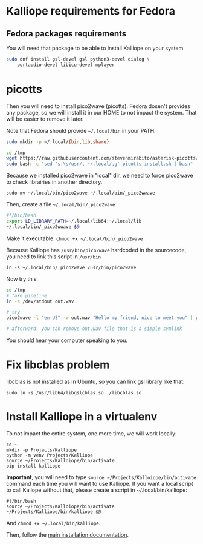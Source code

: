 # Kalliope requirements for Fedora

## Fedora packages requirements

You will need that package to be able to install Kalliope on your system

```bash
sudo dnf install gsl-devel gsl python3-devel dialog \
    portaudio-devel libicu-devel mplayer
```

# picotts

Then you will need to install pico2wave (picotts).
Fedora dosen't provides any package, so we will install it in our HOME to not impact the system. That will be easier to remove it later.

Note that Fedora should provide `~/.local/bin` in your PATH. 

```bash
sudo mkdir -p ~/.local/{bin,lib,share}

cd /tmp
wget https://raw.githubusercontent.com/stevenmirabito/asterisk-picotts/master/picotts-install.sh
sudo bash -c "sed 's,\s/usr/, ~/.local/,g' picotts-install.sh | bash"
```

Because we installed pico2wave in "local" dir, we need to force pico2wave to check librairies in another directory.

```
sudo mv ~/.local/bin/pico2wave ~/.local/bin/_pico2wwave
```

Then, create a file `~/.local/bin/_pico2wave`

```bash
#!/bin/bash
export LD_LIBRARY_PATH=~/.local/lib64:~/.local/lib
~/.local/bin/_pico2wwave $@
```

Make it executable: `chmod +x ~/.local/bin/_pico2wave`

Because Kalliope has `/usr/bin/pico2wave` hardcoded in the sourcecode, you need to link this script in `/usr/bin`

```
ln -s ~/.local/bin/_pico2wave /usr/bin/pico2wave
```

Now try this:

```bash
cd /tmp
# fake pipeline
ln -s /dev/stdout out.wav

# try
pico2wave -l "en-US" -w out.wav "Hello my friend, nice to meet you" | play -

# afterward, you can remove out.wav file that is a simple symlink

```

You should hear your computer speaking to you.

# Fix libcblas problem

libcblas is not installed as in Ubuntu, so you can link gsl library like that:

```
sudo ln -s /usr/lib64/libgslcblas.so ./libcblas.so
```

# Install Kalliope in a virtualenv

To not impact the entire system, one more time, we will work locally:

```
cd ~
mkdir -p Projects/Kalliope
python -m venv Projects/Kalliope
source ~/Projects/Kalloiope/bin/activate
pip install kalliope
```

**Important**, you will need to type `source ~/Projects/Kalloiope/bin/activate` command each time you will want to use Kalliope. If you want a local script to call Kallope without that, please create a script in ~/.local/bin/kalliope:

```
#!/bin/bash
source ~/Projects/Kalloiope/bin/activate
~/Projects/Kalliope/bin/kalliope $@
```

And `chmod +x ~/.local/bin/kalliope`.

Then, follow the [main installation documentation](../installation.md).


